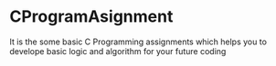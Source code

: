 # CProgramAsignment
It is the some basic C Programming assignments which helps you to develope basic logic and algorithm for your future coding
